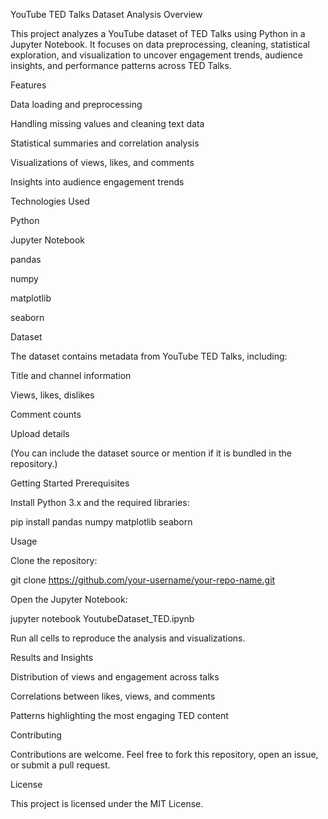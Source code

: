 YouTube TED Talks Dataset Analysis
Overview

This project analyzes a YouTube dataset of TED Talks using Python in a Jupyter Notebook. It focuses on data preprocessing, cleaning, statistical exploration, and visualization to uncover engagement trends, audience insights, and performance patterns across TED Talks.

Features

Data loading and preprocessing

Handling missing values and cleaning text data

Statistical summaries and correlation analysis

Visualizations of views, likes, and comments

Insights into audience engagement trends

Technologies Used

Python

Jupyter Notebook

pandas

numpy

matplotlib

seaborn

Dataset

The dataset contains metadata from YouTube TED Talks, including:

Title and channel information

Views, likes, dislikes

Comment counts

Upload details

(You can include the dataset source or mention if it is bundled in the repository.)

Getting Started
Prerequisites

Install Python 3.x and the required libraries:

pip install pandas numpy matplotlib seaborn

Usage

Clone the repository:

git clone https://github.com/your-username/your-repo-name.git


Open the Jupyter Notebook:

jupyter notebook YoutubeDataset_TED.ipynb


Run all cells to reproduce the analysis and visualizations.

Results and Insights

Distribution of views and engagement across talks

Correlations between likes, views, and comments

Patterns highlighting the most engaging TED content

Contributing

Contributions are welcome. Feel free to fork this repository, open an issue, or submit a pull request.

License

This project is licensed under the MIT License.
